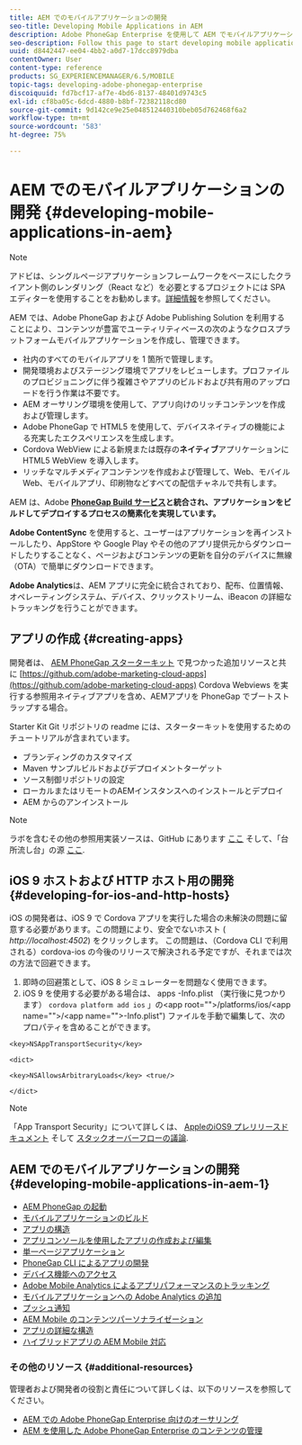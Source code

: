 ```yaml
---
title: AEM でのモバイルアプリケーションの開発
seo-title: Developing Mobile Applications in AEM
description: Adobe PhoneGap Enterprise を使用して AEM でモバイルアプリケーションの開発を開始するには、このページの説明に従います。
seo-description: Follow this page to start developing mobile application in AEM using Adobe PhoneGap Enterprise.
uuid: d8442447-ee04-4bb2-a0d7-17dcc8979dba
contentOwner: User
content-type: reference
products: SG_EXPERIENCEMANAGER/6.5/MOBILE
topic-tags: developing-adobe-phonegap-enterprise
discoiquuid: fd7bcf17-af7e-4bd6-8137-48401d9743c5
exl-id: cf8ba05c-6dcd-4880-b8bf-72382118cd80
source-git-commit: 9d142ce9e25e048512440310beb05d762468f6a2
workflow-type: tm+mt
source-wordcount: '583'
ht-degree: 75%

---
```


# AEM でのモバイルアプリケーションの開発 {#developing-mobile-applications-in-aem}

>[!NOTE]
>
>アドビは、シングルページアプリケーションフレームワークをベースにしたクライアント側のレンダリング（React など）を必要とするプロジェクトには SPA エディターを使用することをお勧めします。[詳細情報](/help/sites-developing/spa-overview.md)を参照してください。

AEM では、Adobe PhoneGap および Adobe Publishing Solution を利用することにより、コンテンツが豊富でユーティリティベースの次のようなクロスプラットフォームモバイルアプリケーションを作成し、管理できます。

* 社内のすべてのモバイルアプリを 1 箇所で管理します。
* 開発環境およびステージング環境でアプリをレビューします。プロファイルのプロビジョニングに伴う複雑さやアプリのビルドおよび共有用のアップロードを行う作業は不要です。
* AEM オーサリング環境を使用して、アプリ向けのリッチコンテンツを作成および管理します。
* Adobe PhoneGap で HTML5 を使用して、デバイスネイティブの機能による充実したエクスペリエンスを生成します。
* Cordova WebView による新規または既存の&#x200B;**ネイティブ**&#x200B;アプリケーションに HTML5 WebView を導入します。
* リッチなマルチメディアコンテンツを作成および管理して、Web、モバイル Web、モバイルアプリ、印刷物などすべての配信チャネルで共有します。

AEM は、Adobe **[PhoneGap Build サービス](https://build.phonegap.com/)と統合され、アプリケーションをビルドしてデプロイするプロセスの簡素化を実現しています。**

**Adobe ContentSync** を使用すると、ユーザーはアプリケーションを再インストールしたり、AppStore や Google Play やその他のアプリ提供元からダウンロードしたりすることなく、ページおよびコンテンツの更新を自分のデバイスに無線（OTA）で簡単にダウンロードできます。

**Adobe Analytics**&#x200B;は、AEM アプリに完全に統合されており、配布、位置情報、オペレーティングシステム、デバイス、クリックストリーム、iBeacon の詳細なトラッキングを行うことができます。

## アプリの作成 {#creating-apps}

開発者は、 [AEM PhoneGap スターターキット](https://github.com/Adobe-Marketing-Cloud/aem-phonegap-starter-kit) で見つかった追加リソースと共に [https://github.com/adobe-marketing-cloud-apps](https://github.com/adobe-marketing-cloud-apps) Cordova Webviews を実行する参照用ネイティブアプリを含め、AEMアプリを PhoneGap でブートストラップする場合。

Starter Kit Git リポジトリの readme には、スターターキットを使用するためのチュートリアルが含まれています。

* ブランディングのカスタマイズ
* Maven サンプルビルドおよびデプロイメントターゲット
* ソース制御リポジトリの設定
* ローカルまたはリモートのAEMインスタンスへのインストールとデプロイ
* AEM からのアンインストール

>[!NOTE]
>
>ラボを含むその他の参照用実装ソースは、GitHub にあります [ここ](https://github.com/adobe-marketing-cloud-apps) そして、「台所流し台」の源 [ここ](https://github.com/blefebvre/aem-phonegap-kitchen-sink).

## iOS 9 ホストおよび HTTP ホスト用の開発 {#developing-for-ios-and-http-hosts}

iOS の開発者は、iOS 9 で Cordova アプリを実行した場合の未解決の問題に留意する必要があります。この問題により、安全でないホスト ( *http://localhost:4502*) をクリックします。 この問題は、（Cordova CLI で利用される）cordova-ios の今後のリリースで解決される予定ですが、それまでは次の方法で回避できます。

1. 即時の回避策として、iOS 8 シミュレーターを問題なく使用できます。
1. iOS 9 を使用する必要がある場合は、 apps -Info.plist （実行後に見つかります） `cordova platform add ios` 」の&lt;app root=&quot;&quot;>/platforms/ios/&lt;app name=&quot;&quot;>/&lt;app name=&quot;&quot;>-Info.plist&quot;) ファイルを手動で編集して、次のプロパティを含めることができます。

```
<key>NSAppTransportSecurity</key>

<dict>

<key>NSAllowsArbitraryLoads</key> <true/>

</dict>
```

>[!NOTE]
>
>「App Transport Security」について詳しくは、 [AppleのiOS9 プレリリースドキュメント](https://developer.apple.com/library/prerelease/ios/releasenotes/General/WhatsNewIniOS/Articles/iOS9.html#//apple_ref/doc/uid/TP40016198-SW14) そして [スタックオーバーフローの議論](https://stackoverflow.com/questions/30751053/ios9-ats-what-about-html5-based-apps/).

## AEM でのモバイルアプリケーションの開発 {#developing-mobile-applications-in-aem-1}

* [AEM PhoneGap の起動](/help/mobile/starting-aem-phonegap-app.md)
* [モバイルアプリケーションのビルド](/help/mobile/building-app-mobile-phonegap.md)
* [アプリの構造](/help/mobile/phonegap-structure-an-app.md)
* [アプリコンソールを使用したアプリの作成および編集](/help/mobile/phonegap-apps-console.md)
* [単一ページアプリケーション](/help/mobile/phonegap-single-page-applications.md)
* [PhoneGap CLI によるアプリの開発](/help/mobile/phonegap-apps-pg-cli.md)
* [デバイス機能へのアクセス](/help/mobile/phonegap-access-device-features.md)
* [Adobe Mobile Analytics によるアプリパフォーマンスのトラッキング](/help/mobile/phonegap-intro-to-app-analytics.md)
* [モバイルアプリケーションへの Adobe Analytics の追加](/help/mobile/phonegap-add-analytics-to-apps.md)
* [プッシュ通知](/help/mobile/phonegap-push-notifications.md)
* [AEM Mobile のコンテンツパーソナライゼーション](/help/mobile/phonegap-aem-mobile-content-personalization.md)
* [アプリの詳細な構造](/help/mobile/phonegap-apps-arch.md)
* [ハイブリッドアプリの AEM Mobile 対応](/help/mobile/phonegap-adding-content-to-imported-app.md)

### その他のリソース {#additional-resources}

管理者および開発者の役割と責任について詳しくは、以下のリソースを参照してください。

* [AEM での Adobe PhoneGap Enterprise 向けのオーサリング](/help/mobile/phonegap.md)
* [AEM を使用した Adobe PhoneGap Enterprise のコンテンツの管理](/help/mobile/administer-phonegap.md)
